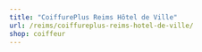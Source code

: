 ```yaml
---
title: "CoiffurePlus Reims Hôtel de Ville"
url: /reims/coiffureplus-reims-hotel-de-ville/
shop: coiffeur
---
```


